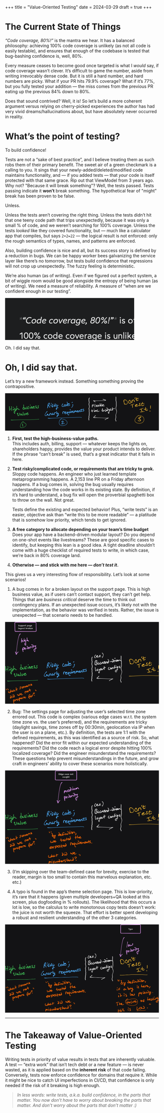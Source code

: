 +++
title = "Value-Oriented Testing"
date = 2024-03-29
draft = true
+++


# The Current State of Things

*“Code coverage, 80%!”* is the mantra we hear. It has a balanced philosophy: achieving 100% code coverage is unlikely (as not all code is easily testable), and ensures that enough of the codebase is tested that bug-bashing confidence is, well, 80%.

Every measure ceases to become good once targeted is what I *would* say, if code coverage wasn’t clever. It’s difficult to game the number, aside from writing irrevocably dense code. But it is still a hard number, and hard numbers are picky. What if your PR hits 79.9% coverage? What if it’s 77%, but you fully tested your addition — the miss comes from the previous PR eating up the previous 84% down to 80%.

Does that sound contrived? Well, it is! So let’s build a more coherent argument versus relying on cherry-picked experiences the author has had very vivid dreams/hallucinations about, but have absolutely never occurred in reality.

# What’s the point of testing?

To build confidence!

Tests are not a “sake of best practice”, and I believe treating them as such robs them of their primary benefit. The sweet air of a green checkmark is a calling to you. It sings that your newly-added/deleted/modified code maintains functionality, and — if you added tests — that *your* code is itself protected with that same grace. Rip out that ViewModel from 3 years ago. Why not? "Because it will break something"? Well, the tests passed. Tests passing indicate it **won’t** break something. The hypothetical fear of "might" break has been proven to be false.

Unless.

Unless the tests aren’t covering the right thing. Unless the tests didn’t hit that one teeny code path that trips unexpectedly, because it was only a small % of code, and we weren’t searching for 100% coverage. Unless the tests *looked* like they covered functionality, but — much like a calculator app that compiles, but says `2+2=22` — the logical result is not enforced: only the rough semantics of types, names, and patterns are enforced.

Also, building confidence is nice and all, but its success story is defined by a reduction in bugs. We can be happy worker bees galvanizing the service layer like there’s no tomorrow, but tests  build confidence that regressions will not crop up unexpectedly. The fuzzy feeling is deterministic.

We’re also human (as of writing). Even if we figured out a perfect system, a bit of wiggle room would be good alongside the entropy of being human (as of writing). We need a measure of reliability. A measure of “when are we confident enough in our testing”.

<img src="/post-assets/testing-thoughts/callout.png" class="almost-max" alt="screenshot of me saying 80% code coverage at the start of this post"/>

Oh. I did say that.

# Oh, I did say that.

Let’s try a new framework instead. Something something proving the contrapositive.

<img src="/post-assets/testing-thoughts/overview.png" class="almost-max" alt=""/>

1. **First, test the high-business-value paths.**<br/>
   This includes auth, billing, support — whatever keeps the lights on, shareholders happy, provides the value your product intends to deliver. If the phrase “can’t break” is used, that’s a great indicator that it falls in here.

2. **Test risky/complicated code, or requirements that are tricky to grok.**<br/>
   Sloppy code happens. An engineer who just learned template metaprogramming happens. A 2,153 line PR on a Friday afternoon happens. If a bug comes in, solving the bug usually requires understanding how the code works in its existing state. By definition, if it’s hard to understand, a bug fix will open the proverbial spaghetti box to throw on the wall. Not great.

   Tests define the existing and expected behavior! Plus, “write tests” is an easier, objective ask than “write this to be more readable” — a platitude that is somehow low priority, which tends to get ignored.

3. **A free category to allocate depending on your team’s time budget**<br/>
   Does your app have a backend-driven modular layout? Do you depend on one-shot events like livestreams? These are good specific cases to identify, but keeping this lean is a good idea. A tight deadline shouldn’t come with a huge checklist of required tests to write, in which case, we’re back in 80% coverage land.

4. **Otherwise — and stick with me here — *don’t test it*.**<br/>

This gives us a very interesting flow of responsibility. Let’s look at some scenarios!

1. A bug comes in for a broken layout on the support page. This is high business value, as if users can’t contact support, they can’t get help. Things that are *business critical* deserve the time to think out contingency plans. If an unexpected issue occurs, it’s likely not with the implementation, as the behavior was verified in tests. Rather, the issue is unexpected — that scenario needs to be handled.

<img src="/post-assets/testing-thoughts/scenario1.png" class="almost-max" alt=""/>

2. Bug: The settings page for adjusting the user’s selected time zone errored out. This code is complex (various edge cases w.r.t. the system time zone vs. the user’s preferred), and the requirements are tricky (daylight savings, time zones off by 00:30min, geolocation via IP when the user is on a plane, etc.). By definition, the tests are 1:1 with the defined requirements, as this was identified as a source of risk. So, what happened? Did the error fit within our expected understanding of the requirements? Did the code reach a logical error despite hitting 100% localized coverage? Did the engineer misunderstand the requirements? These questions help prevent misunderstandings in the future, and grow craft in engineers’ ability to cover these scenarios more holistically.

<img src="/post-assets/testing-thoughts/scenario2.png" class="almost-max" alt=""/>

3. (I’m skipping over the team-defined case for brevity, exercise to the reader, margin is too small to contain this marvelous explanation, etc. etc.)

4. A typo is found in the app’s theme selection page. This is low-priority, it’s rare that it happens (given multiple developers+QA looked at this screen, plus dogfooding in % rollouts). The likelihood that this occurs a lot is low, so the calculus to write monotonous copy tests doesn’t work: the juice is not worth the squeeze. That effort is better spent developing a robust and resilient understanding of the other 3 categories.

<img src="/post-assets/testing-thoughts/scenario3.png" class="almost-max" alt=""/>

---

# The Takeaway of Value-Oriented Testing
Writing tests in priority of value results in tests that are inherently valuable. A test — “extra work” that isn’t tech debt or a new feature — is never wasted, as it is applied based on the **inherent risk** of that code failing. Conversely, tests now enforce confidence for domains that require it. While it might be nice to catch UI imperfections in CI/CD, that confidence is only needed if the risk of it breaking is high enough.

> *In less words: write tests, a.k.a. build confidence, in the parts that matter. You now don’t have to worry about breaking the parts that matter. And don’t worry about the parts that don’t matter :)*
